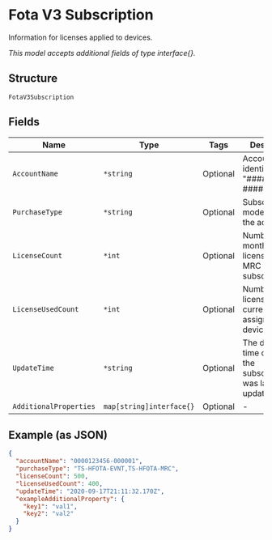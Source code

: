 
# Fota V3 Subscription

Information for licenses applied to devices.

*This model accepts additional fields of type interface{}.*

## Structure

`FotaV3Subscription`

## Fields

| Name | Type | Tags | Description |
|  --- | --- | --- | --- |
| `AccountName` | `*string` | Optional | Account identifier in "##########-#####". |
| `PurchaseType` | `*string` | Optional | Subscription models used by the account. |
| `LicenseCount` | `*int` | Optional | Number of monthly licenses in an MRC subscription. |
| `LicenseUsedCount` | `*int` | Optional | Number of licenses currently assigned to devices. |
| `UpdateTime` | `*string` | Optional | The date and time of when the subscription was last updated. |
| `AdditionalProperties` | `map[string]interface{}` | Optional | - |

## Example (as JSON)

```json
{
  "accountName": "0000123456-000001",
  "purchaseType": "TS-HFOTA-EVNT,TS-HFOTA-MRC",
  "licenseCount": 500,
  "licenseUsedCount": 400,
  "updateTime": "2020-09-17T21:11:32.170Z",
  "exampleAdditionalProperty": {
    "key1": "val1",
    "key2": "val2"
  }
}
```

